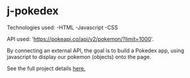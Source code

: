 # j-pokedex

Technologies used:
-HTML
-Javascript
-CSS

API used: 'https://pokeapi.co/api/v2/pokemon/?limit=1000'.

By connecting an external API, the goal is to build a Pokedex app,
using javascript to display our pokemon (objects) onto the page.

See the full project details [here.](https://images.careerfoundry.com/public/courses/fullstack-immersion/Full-Stack%20Immersion%20A1%20Project%20Brief.pdf)

